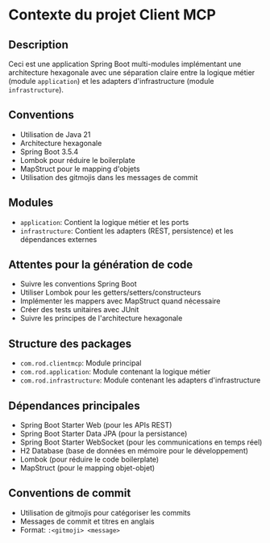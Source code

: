 # Contexte du projet Client MCP

## Description
Ceci est une application Spring Boot multi-modules implémentant une architecture hexagonale avec une séparation claire entre la logique métier (module `application`) et les adapters d'infrastructure (module `infrastructure`).

## Conventions
- Utilisation de Java 21
- Architecture hexagonale
- Spring Boot 3.5.4
- Lombok pour réduire le boilerplate
- MapStruct pour le mapping d'objets
- Utilisation des gitmojis dans les messages de commit

## Modules
- `application`: Contient la logique métier et les ports
- `infrastructure`: Contient les adapters (REST, persistence) et les dépendances externes

## Attentes pour la génération de code
- Suivre les conventions Spring Boot
- Utiliser Lombok pour les getters/setters/constructeurs
- Implémenter les mappers avec MapStruct quand nécessaire
- Créer des tests unitaires avec JUnit
- Suivre les principes de l'architecture hexagonale

## Structure des packages
- `com.rod.clientmcp`: Module principal
- `com.rod.application`: Module contenant la logique métier
- `com.rod.infrastructure`: Module contenant les adapters d'infrastructure

## Dépendances principales
- Spring Boot Starter Web (pour les APIs REST)
- Spring Boot Starter Data JPA (pour la persistance)
- Spring Boot Starter WebSocket (pour les communications en temps réel)
- H2 Database (base de données en mémoire pour le développement)
- Lombok (pour réduire le code boilerplate)
- MapStruct (pour le mapping objet-objet)

## Conventions de commit
- Utilisation de gitmojis pour catégoriser les commits
- Messages de commit et titres en anglais
- Format: `:<gitmoji> <message>`
